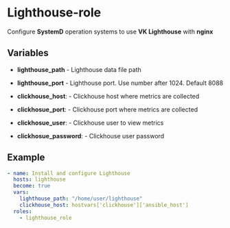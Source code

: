 # Lighthouse-role

Configure **SystemD** operation systems to use **VK Lighthouse** with **nginx**

## Variables

- **lighthouse_path** - Lighthouse data file path

- **lighthouse_port** - Lighthouse port. Use number after 1024. Default 8088

- **clickhouse_host**: - Clickhouse host where metrics are collected

- **clickhosue_port**: - Clickhouse port where metrics are collected

- **clickhosue_user**: - Clickhouse user to view metrics

- **clickhosue_password**: - Clickhouse user password

## Example

```yaml
- name: Install and configure Lighthouse
  hosts: lighthouse
  become: true
  vars:
    lighthouse_path: "/home/user/lighthouse"
    clickhouse_host: hostvars['clickhouse']['ansible_host']
  roles:
    - lighthouse_role
```
